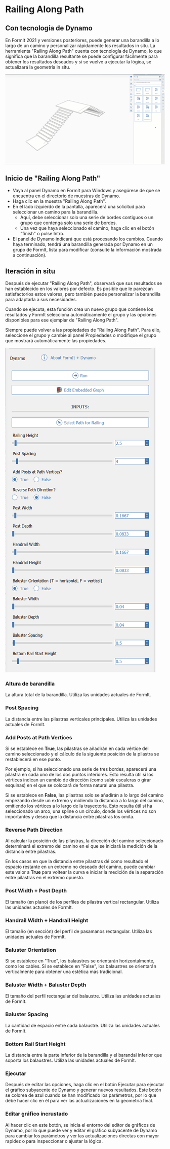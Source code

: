 # Railing Along Path

## Con tecnología de Dynamo

En FormIt 2021 y versiones posteriores, puede generar una barandilla a lo largo de un camino y personalizar rápidamente los resultados in situ. La herramienta "Railing Along Path" cuenta con tecnología de Dynamo, lo que significa que la barandilla resultante se puede configurar fácilmente para obtener los resultados deseados y si se vuelve a ejecutar la lógica, se actualizará la geometría in situ.

![](<../.gitbook/assets/railing-along-path (1).gif>)

## Inicio de "Railing Along Path"

* Vaya al panel Dynamo en FormIt para Windows y asegúrese de que se encuentra en el directorio de muestras de Dynamo.
* Haga clic en la muestra "Railing Along Path".
* En el lado izquierdo de la pantalla, aparecerá una solicitud para seleccionar un camino para la barandilla.
   * Aquí, debe seleccionar solo una serie de bordes contiguos o un grupo que contenga solo una serie de bordes.
   * Una vez que haya seleccionado el camino, haga clic en el botón "finish" o pulse Intro.
* El panel de Dynamo indicará que está procesando los cambios. Cuando haya terminado, tendrá una barandilla generada por Dynamo en un grupo de FormIt, lista para modificar (consulte la información mostrada a continuación).

## Iteración in situ

Después de ejecutar "Railing Along Path", observará que sus resultados se han establecido en los valores por defecto. Es posible que le parezcan satisfactorios estos valores, pero también puede personalizar la barandilla para adaptarla a sus necesidades.

Cuando se ejecuta, esta función crea un nuevo grupo que contiene los resultados y FormIt selecciona automáticamente el grupo y las opciones disponibles para ese ejemplar de "Railing Along Path".

Siempre puede volver a las propiedades de "Railing Along Path". Para ello, seleccione el grupo y cambie al panel Propiedades o modifique el grupo que mostrará automáticamente las propiedades.

![](<../.gitbook/assets/railing-along-path-options (1).png>)

### Altura de barandilla

La altura total de la barandilla. Utiliza las unidades actuales de FormIt.

### Post Spacing

La distancia entre las pilastras verticales principales. Utiliza las unidades actuales de FormIt.

### Add Posts at Path Vertices

Si se establece en **True**, las pilastras se añadirán en cada vértice del camino seleccionado y el cálculo de la siguiente posición de la pilastra se restablecerá en ese punto.

Por ejemplo, si ha seleccionado una serie de tres bordes, aparecerá una pilastra en cada uno de los dos puntos interiores. Esto resulta útil si los vértices indican un cambio de dirección (como subir escaleras o girar esquinas) en el que se colocará de forma natural una pilastra.

Si se establece en **False**, las pilastras solo se añadirán a lo largo del camino empezando desde un extremo y midiendo la distancia a lo largo del camino, omitiendo los vértices a lo largo de la trayectoria. Esto resulta útil si ha seleccionado un arco, una spline o un círculo, donde los vértices no son importantes y desea que la distancia entre pilastras los omita.

### Reverse Path Direction

Al calcular la posición de las pilastras, la dirección del camino seleccionado determinará el extremo del camino en el que se iniciará la medición de la distancia entre pilastras.

En los casos en que la distancia entre pilastras dé como resultado el espacio restante en un extremo no deseado del camino, puede cambiar este valor a **True** para voltear la curva e iniciar la medición de la separación entre pilastras en el extremo opuesto.

### Post Width + Post Depth

El tamaño (en plano) de los perfiles de pilastra vertical rectangular. Utiliza las unidades actuales de FormIt.

### Handrail Width + Handrail Height

El tamaño (en sección) del perfil de pasamanos rectangular. Utiliza las unidades actuales de FormIt.

### Baluster Orientation

Si se establece en "True", los balaustres se orientarán horizontalmente, como los cables. Si se establece en "False", los balaustres se orientarán verticalmente para obtener una estética más tradicional.

### Baluster Width + Baluster Depth

El tamaño del perfil rectangular del balaustre. Utiliza las unidades actuales de FormIt.

### Baluster Spacing

La cantidad de espacio entre cada balaustre. Utiliza las unidades actuales de FormIt.

### Bottom Rail Start Height

La distancia entre la parte inferior de la barandilla y el barandal inferior que soporta los balaustres. Utiliza las unidades actuales de FormIt.

### Ejecutar

Después de editar las opciones, haga clic en el botón Ejecutar para ejecutar el gráfico subyacente de Dynamo y generar nuevos resultados. Este botón se colorea de azul cuando se han modificado los parámetros, por lo que debe hacer clic en él para ver las actualizaciones en la geometría final.‌

### Editar gráfico incrustado

Al hacer clic en este botón, se inicia el entorno del editor de gráficos de Dynamo, por lo que puede ver y editar el gráfico subyacente de Dynamo para cambiar los parámetros y ver las actualizaciones directas con mayor rapidez o para inspeccionar o ajustar la lógica.

